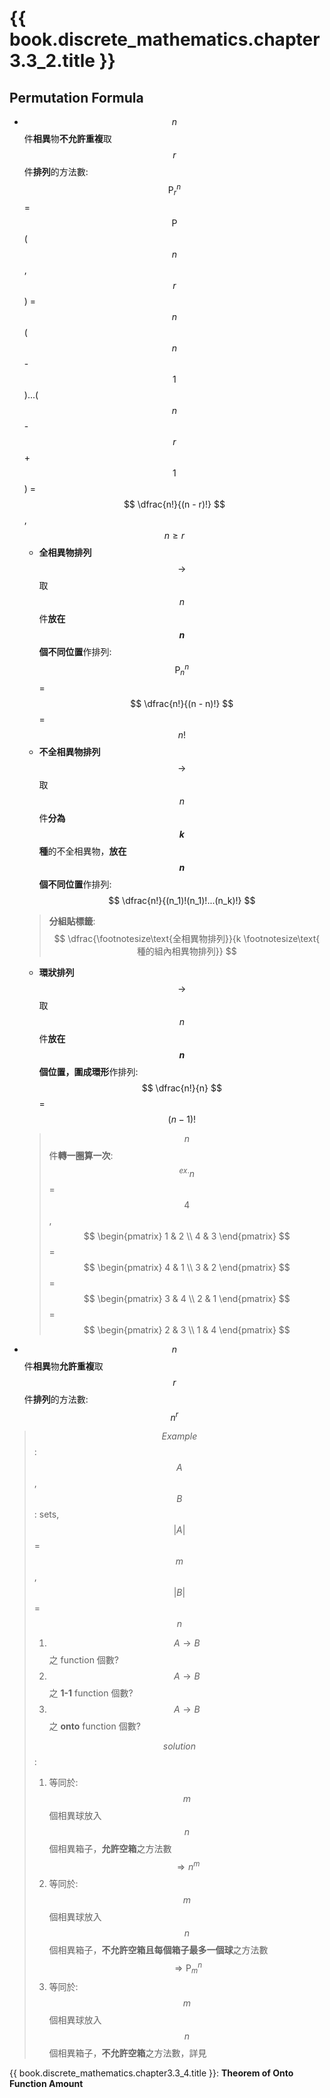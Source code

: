 # {{ book.discrete_mathematics.chapter3.3_2.title }}
<!-- toc -->

## Permutation Formula
- $$ n $$ 件**相異**物**不允許重複**取 $$ r $$ 件**排列**的方法數: $$ \text{P}^n_r $$ = $$ \text{P} $$($$ n $$, $$ r $$) = $$ n $$($$ n $$ - $$ 1 $$)...($$ n $$ - $$ r $$ + $$ 1 $$) = $$ \dfrac{n!}{(n - r)!} $$, $$ n \ge r $$
  - **全相異物排列** $$ \rightarrow $$ 取 $$ n $$ 件**放在 $$ n $$ 個不同位置**作排列: $$ \text{P}^n_n $$ = $$ \dfrac{n!}{(n - n)!} $$ = $$ n! $$
  - **不全相異物排列** $$ \rightarrow $$ 取 $$ n $$ 件**分為 $$ k $$ 種**的不全相異物，**放在 $$ n $$ 個不同位置**作排列: $$ \dfrac{n!}{(n_1)!(n_1)!...(n_k)!} $$
  > **分組貼標籤**: $$ \dfrac{\footnotesize\text{全相異物排列}}{k \footnotesize\text{ 種的組內相異物排列}} $$
  - **環狀排列** $$ \rightarrow $$ 取 $$ n $$ 件**放在 $$ n $$ 個位置，圍成環形**作排列: $$ \dfrac{n!}{n} $$ = $$ (n - 1)! $$
  > $$ n $$ 件**轉一圈算一次**:  
  > $$ ^{ex.} n $$ = $$ 4 $$, $$ \begin{pmatrix}
   1 & 2 \\
   4 & 3
\end{pmatrix} $$ = $$ \begin{pmatrix}
   4 & 1 \\
   3 & 2
\end{pmatrix} $$ = $$ \begin{pmatrix}
   3 & 4 \\
   2 & 1
\end{pmatrix} $$ = $$ \begin{pmatrix}
   2 & 3 \\
   1 & 4
\end{pmatrix} $$
- $$ n $$ 件**相異**物**允許重複**取 $$ r $$ 件**排列**的方法數: $$ n^r $$

> $$ Example $$: $$ A $$, $$ B $$: sets, $$ |A| $$ = $$ m $$, $$ |B| $$ = $$ n $$  
> 1. $$ A \rightarrow B $$ 之 function 個數?  
> 2. $$ A \rightarrow B $$ 之 **1-1** function 個數?  
> 2. $$ A \rightarrow B $$ 之 **onto** function 個數?  
> 
> $$ solution $$:  
> 1. 等同於: $$ m $$ 個相異球放入 $$ n $$ 個相異箱子，**允許空箱**之方法數 $$ \Rightarrow n^m $$  
> 2. 等同於: $$ m $$ 個相異球放入 $$ n $$ 個相異箱子，**不允許空箱且每個箱子最多一個球**之方法數 $$ \Rightarrow \text{P}^n_m $$  
> 3. 等同於: $$ m $$ 個相異球放入 $$ n $$ 個相異箱子，**不允許空箱**之方法數，詳見

{{ book.discrete_mathematics.chapter3.3_4.title }}: **Theorem of Onto Function Amount**  
